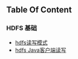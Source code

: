 ## Table Of Content


### HDFS 基础

- [hdfs读写模式](/hdfs/read-write-mode.md)
- [hdfs Java客户端读写](/hdfs/hdfs-java.md)